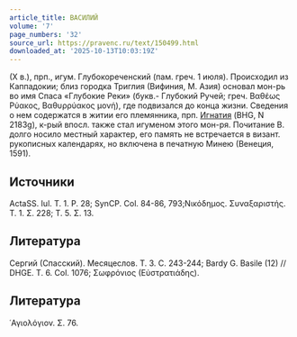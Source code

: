 ```yaml
---
article_title: ВАСИЛИЙ
volume: '7'
page_numbers: '32'
source_url: https://pravenc.ru/text/150499.html
downloaded_at: '2025-10-13T10:03:19Z'
---
```


(X в.), прп., игум. Глубокореченский (пам. греч. 1 июля). Происходил из Каппадокии; близ городка Триглия (Вифиния, М. Азия) основал мон-рь во имя Спаса «Глубокие Реки» (букв.- Глубокий Ручей; греч. Βαθέως Ρύακος, Βαθυρρύακος μονή), где подвизался до конца жизни. Сведения о нем содержатся в житии его племянника, прп. [Игнатия](https://pravenc.ru/text/Игнатий.html) (BHG, N 2183g), к-рый впосл. также стал игуменом этого мон-ря. Почитание В. долго носило местный характер, его память не встречается в визант. рукописных календарях, но включена в печатную Минею (Венеция, 1591).

## Источники

ActaSS. Iul. T. 1. P. 28; SynCP. Col. 84-86, 793;Νικόδημος. Συναξαριστής. Τ. 1. Σ. 228; Τ. 5. Σ. 13.

## Литература

Сергий (Спасский). Месяцеслов. Т. 3. С. 243-244; Bardy G. Basile (12) // DHGE. T. 6. Col. 1076; Σωφρόνιος (Εὐστρατιάδης).

## Литература

῾Αγιολόγιον. Σ. 76.
